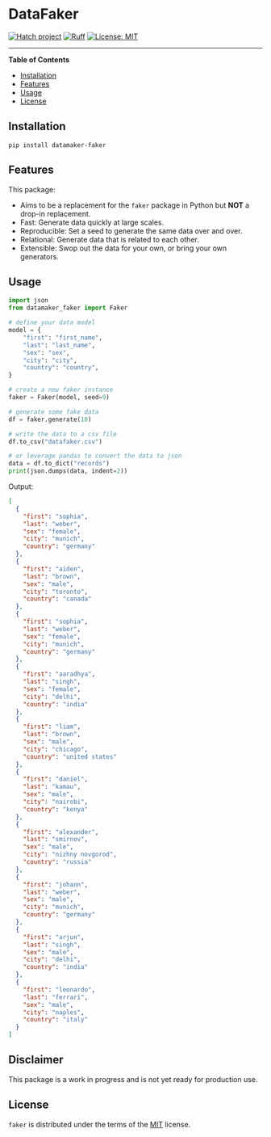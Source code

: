# DataFaker

[![Hatch project](https://img.shields.io/badge/%F0%9F%A5%9A-Hatch-4051b5.svg)](https://github.com/pypa/hatch)
[![Ruff](https://img.shields.io/endpoint?url=https://raw.githubusercontent.com/charliermarsh/ruff/main/assets/badge/v1.json)](https://github.com/charliermarsh/ruff)
[![License: MIT](https://img.shields.io/badge/License-MIT-green.svg)](https://opensource.org/licenses/MIT)

<!-- [![PyPI - Version](https://img.shields.io/pypi/v/datamaker-faker.svg)](https://pypi.org/project/datamaker-faker)
[![PyPI - Python Version](https://img.shields.io/pypi/pyversions/datamaker-faker.svg)](https://pypi.org/project/datamaker-faker) -->

---

**Table of Contents**

- [Installation](#installation)
- [Features](#features)
- [Usage](#usage)
- [License](#license)

## Installation

```console
pip install datamaker-faker
```

## Features

This package:

- Aims to be a replacement for the `faker` package in Python but **NOT** a drop-in replacement.
- Fast: Generate data quickly at large scales.
- Reproducible: Set a seed to generate the same data over and over.
- Relational: Generate data that is related to each other.
- Extensible: Swop out the data for your own, or bring your own generators.

## Usage

```python
import json
from datamaker_faker import Faker

# define your data model
model = {
    "first": "first_name",
    "last": "last_name",
    "sex": "sex",
    "city": "city",
    "country": "country",
}

# create a new faker instance
faker = Faker(model, seed=9)

# generate some fake data
df = faker.generate(10)

# write the data to a csv file
df.to_csv("datafaker.csv")

# or leverage pandas to convert the data to json
data = df.to_dict("records")
print(json.dumps(data, indent=2))
```

Output:

```json
[
  {
    "first": "sophia",
    "last": "weber",
    "sex": "female",
    "city": "munich",
    "country": "germany"
  },
  {
    "first": "aiden",
    "last": "brown",
    "sex": "male",
    "city": "toronto",
    "country": "canada"
  },
  {
    "first": "sophia",
    "last": "weber",
    "sex": "female",
    "city": "munich",
    "country": "germany"
  },
  {
    "first": "aaradhya",
    "last": "singh",
    "sex": "female",
    "city": "delhi",
    "country": "india"
  },
  {
    "first": "liam",
    "last": "brown",
    "sex": "male",
    "city": "chicago",
    "country": "united states"
  },
  {
    "first": "daniel",
    "last": "kamau",
    "sex": "male",
    "city": "nairobi",
    "country": "kenya"
  },
  {
    "first": "alexander",
    "last": "smirnov",
    "sex": "male",
    "city": "nizhny novgorod",
    "country": "russia"
  },
  {
    "first": "johann",
    "last": "weber",
    "sex": "male",
    "city": "munich",
    "country": "germany"
  },
  {
    "first": "arjun",
    "last": "singh",
    "sex": "male",
    "city": "delhi",
    "country": "india"
  },
  {
    "first": "leonardo",
    "last": "ferrari",
    "sex": "male",
    "city": "naples",
    "country": "italy"
  }
]
```

## Disclaimer

This package is a work in progress and is not yet ready for production use.

## License

`faker` is distributed under the terms of the [MIT](https://spdx.org/licenses/MIT.html) license.
